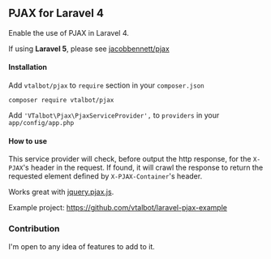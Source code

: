 ## PJAX for Laravel 4

Enable the use of PJAX in Laravel 4.

If using **Laravel 5**, please see [jacobbennett/pjax](https://github.com/JacobBennett/pjax)

#### Installation

Add `vtalbot/pjax` to `require` section in your `composer.json`

    composer require vtalbot/pjax

Add `'VTalbot\Pjax\PjaxServiceProvider',` to `providers` in your `app/config/app.php`

#### How to use

This service provider will check, before output the http response, for the `X-PJAX`'s 
header in the request. If found, it will crawl the response to return the requested 
element defined by `X-PJAX-Container`'s header.

Works great with [jquery.pjax.js](https://github.com/defunkt/jquery-pjax).

Example project: https://github.com/vtalbot/laravel-pjax-example

### Contribution

I'm open to any idea of features to add to it.
